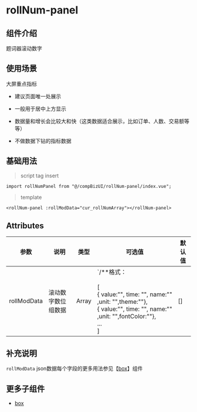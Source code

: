 # rollNum-panel

## 组件介绍

题词器滚动数字

## 使用场景

大屏重点指标

* 建议页面唯一处展示

* 一般用于居中上方显示

* 数据量和增长会比较大和快（这类数据适合展示，比如订单、人数、交易额等等）
* 不做数据下钻的指标数据

## 基础用法

> script tag insert

`import rollNumPanel from "@/compBizUI/rollNum-panel/index.vue";`

> template

```vue
<rollNum-panel :rollModData="cur_rollNumArray"></rollNum-panel>
```



## Attributes

| 参数        | 说明               | 类型  | 可选值                                                       | 默认值 |
| ----------- | ------------------ | ----- | ------------------------------------------------------------ | ------ |
| rollModData | 滚动数字数位组数据 | Array | `/**格式：<br /><br />[<br />{ value:"", time: "", name:"" ,unit: "",theme:""},<br />{ value:"", time: "", name:"" ,unit: "",fontColor:""},<br />...<br />] | []     |
## 补充说明

`rollModData` json数据每个字段的更多用法参见【[box](core-cps/rollNum-panel/box.md)】组件


## 更多子组件
* [box](core-cps/rollNum-panel/box.md)